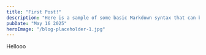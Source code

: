 ```yaml
---
title: "First Post!"
description: "Here is a sample of some basic Markdown syntax that can be used when writing Markdown content in Astro."
pubDate: "May 16 2025"
heroImage: "/blog-placeholder-1.jpg"
---
```


Hellooo